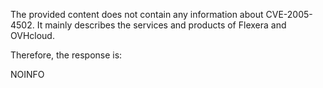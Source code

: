 The provided content does not contain any information about CVE-2005-4502. It mainly describes the services and products of Flexera and OVHcloud.

Therefore, the response is:

NOINFO